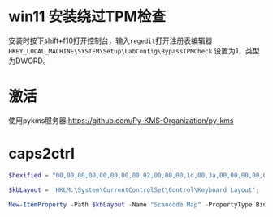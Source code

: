 # win11 安装绕过TPM检查
安装时按下shift+f10打开控制台，输入`regedit`打开注册表编辑器
`HKEY_LOCAL_MACHINE\SYSTEM\Setup\LabConfig\BypassTPMCheck` 设置为1，类型为DWORD。
# 激活
使用pykms服务器:https://github.com/Py-KMS-Organization/py-kms

# caps2ctrl
```powershell
$hexified = "00,00,00,00,00,00,00,00,02,00,00,00,1d,00,3a,00,00,00,00,00".Split(',') | % { "0x$_"};

$kbLayout = 'HKLM:\System\CurrentControlSet\Control\Keyboard Layout';

New-ItemProperty -Path $kbLayout -Name "Scancode Map" -PropertyType Binary -Value ([byte[]]$hexified);

```
